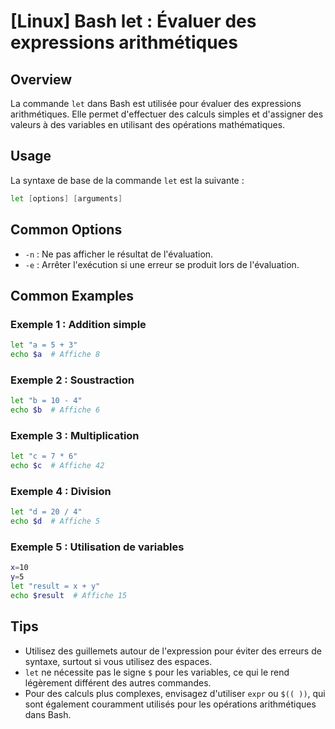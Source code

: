 # [Linux] Bash let : Évaluer des expressions arithmétiques

## Overview
La commande `let` dans Bash est utilisée pour évaluer des expressions arithmétiques. Elle permet d'effectuer des calculs simples et d'assigner des valeurs à des variables en utilisant des opérations mathématiques.

## Usage
La syntaxe de base de la commande `let` est la suivante :

```bash
let [options] [arguments]
```

## Common Options
- `-n` : Ne pas afficher le résultat de l'évaluation.
- `-e` : Arrêter l'exécution si une erreur se produit lors de l'évaluation.

## Common Examples

### Exemple 1 : Addition simple
```bash
let "a = 5 + 3"
echo $a  # Affiche 8
```

### Exemple 2 : Soustraction
```bash
let "b = 10 - 4"
echo $b  # Affiche 6
```

### Exemple 3 : Multiplication
```bash
let "c = 7 * 6"
echo $c  # Affiche 42
```

### Exemple 4 : Division
```bash
let "d = 20 / 4"
echo $d  # Affiche 5
```

### Exemple 5 : Utilisation de variables
```bash
x=10
y=5
let "result = x + y"
echo $result  # Affiche 15
```

## Tips
- Utilisez des guillemets autour de l'expression pour éviter des erreurs de syntaxe, surtout si vous utilisez des espaces.
- `let` ne nécessite pas le signe `$` pour les variables, ce qui le rend légèrement différent des autres commandes.
- Pour des calculs plus complexes, envisagez d'utiliser `expr` ou `$(( ))`, qui sont également couramment utilisés pour les opérations arithmétiques dans Bash.
